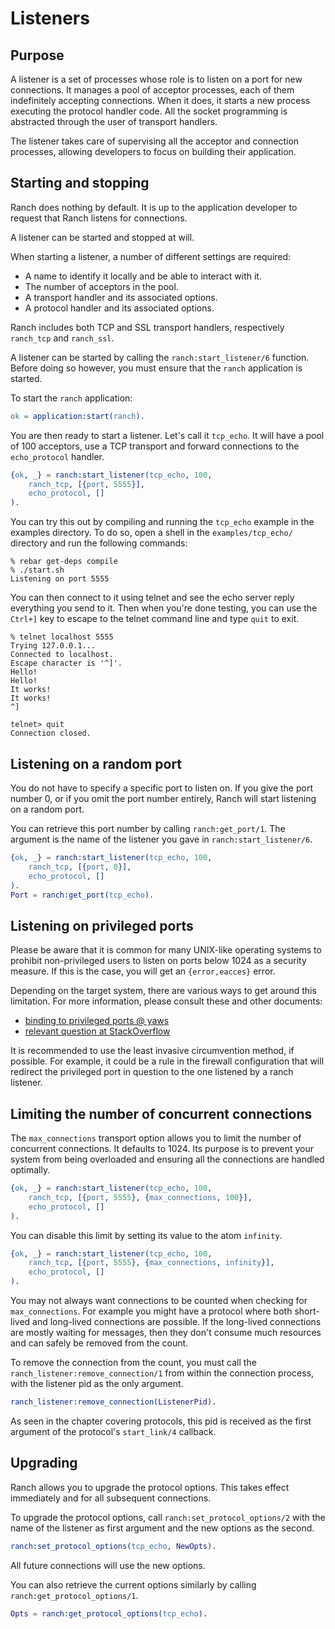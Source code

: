Listeners
=========

Purpose
-------

A listener is a set of processes whose role is to listen on a port
for new connections. It manages a pool of acceptor processes, each
of them indefinitely accepting connections. When it does, it starts
a new process executing the protocol handler code. All the socket
programming is abstracted through the user of transport handlers.

The listener takes care of supervising all the acceptor and connection
processes, allowing developers to focus on building their application.

Starting and stopping
---------------------

Ranch does nothing by default. It is up to the application developer
to request that Ranch listens for connections.

A listener can be started and stopped at will.

When starting a listener, a number of different settings are required:
 *  A name to identify it locally and be able to interact with it.
 *  The number of acceptors in the pool.
 *  A transport handler and its associated options.
 *  A protocol handler and its associated options.

Ranch includes both TCP and SSL transport handlers, respectively
`ranch_tcp` and `ranch_ssl`.

A listener can be started by calling the `ranch:start_listener/6`
function. Before doing so however, you must ensure that the `ranch`
application is started.

To start the `ranch` application:

``` erlang
ok = application:start(ranch).
```

You are then ready to start a listener. Let's call it `tcp_echo`. It will
have a pool of 100 acceptors, use a TCP transport and forward connections
to the `echo_protocol` handler.

``` erlang
{ok, _} = ranch:start_listener(tcp_echo, 100,
    ranch_tcp, [{port, 5555}],
    echo_protocol, []
).
```

You can try this out by compiling and running the `tcp_echo` example in the
examples directory. To do so, open a shell in the `examples/tcp_echo/`
directory and run the following commands:

```
% rebar get-deps compile
% ./start.sh
Listening on port 5555
```

You can then connect to it using telnet and see the echo server reply
everything you send to it. Then when you're done testing, you can use
the `Ctrl+]` key to escape to the telnet command line and type
`quit` to exit.

```
% telnet localhost 5555
Trying 127.0.0.1...
Connected to localhost.
Escape character is '^]'.
Hello!
Hello!
It works!
It works!
^]

telnet> quit
Connection closed.
```

Listening on a random port
--------------------------

You do not have to specify a specific port to listen on. If you give
the port number 0, or if you omit the port number entirely, Ranch will
start listening on a random port.

You can retrieve this port number by calling `ranch:get_port/1`. The
argument is the name of the listener you gave in `ranch:start_listener/6`.

``` erlang
{ok, _} = ranch:start_listener(tcp_echo, 100,
    ranch_tcp, [{port, 0}],
    echo_protocol, []
).
Port = ranch:get_port(tcp_echo).
```

Listening on privileged ports
-----------------------------

Please be aware that it is common for many UNIX-like operating systems to prohibit non-privileged users
to listen on ports below 1024 as a security measure. If this is the case, you will get an `{error,eacces}` error.

Depending on the target system, there are various ways to get around this limitation. For more information, please
consult these and other documents:

* [binding to privileged ports @ yaws](http://yaws.hyber.org/privbind.yaws)
* [relevant question at StackOverflow](http://stackoverflow.com/questions/413807/is-there-a-way-for-non-root-processes-to-bind-to-privileged-ports-1024-on-l)

It is recommended to use the least invasive circumvention method, if possible. For example, it could be a rule in the firewall
configuration that will redirect the privileged port in question to the one listened by a ranch listener.

Limiting the number of concurrent connections
---------------------------------------------

The `max_connections` transport option allows you to limit the number
of concurrent connections. It defaults to 1024. Its purpose is to
prevent your system from being overloaded and ensuring all the
connections are handled optimally.

``` erlang
{ok, _} = ranch:start_listener(tcp_echo, 100,
    ranch_tcp, [{port, 5555}, {max_connections, 100}],
    echo_protocol, []
).
```

You can disable this limit by setting its value to the atom `infinity`.

``` erlang
{ok, _} = ranch:start_listener(tcp_echo, 100,
    ranch_tcp, [{port, 5555}, {max_connections, infinity}],
    echo_protocol, []
).
```

You may not always want connections to be counted when checking for
`max_connections`. For example you might have a protocol where both
short-lived and long-lived connections are possible. If the long-lived
connections are mostly waiting for messages, then they don't consume
much resources and can safely be removed from the count.

To remove the connection from the count, you must call the
`ranch_listener:remove_connection/1` from within the connection process,
with the listener pid as the only argument.

``` erlang
ranch_listener:remove_connection(ListenerPid).
```

As seen in the chapter covering protocols, this pid is received as the
first argument of the protocol's `start_link/4` callback.

Upgrading
---------

Ranch allows you to upgrade the protocol options. This takes effect
immediately and for all subsequent connections.

To upgrade the protocol options, call `ranch:set_protocol_options/2`
with the name of the listener as first argument and the new options
as the second.

``` erlang
ranch:set_protocol_options(tcp_echo, NewOpts).
```

All future connections will use the new options.

You can also retrieve the current options similarly by
calling `ranch:get_protocol_options/1`.

``` erlang
Opts = ranch:get_protocol_options(tcp_echo).
```

